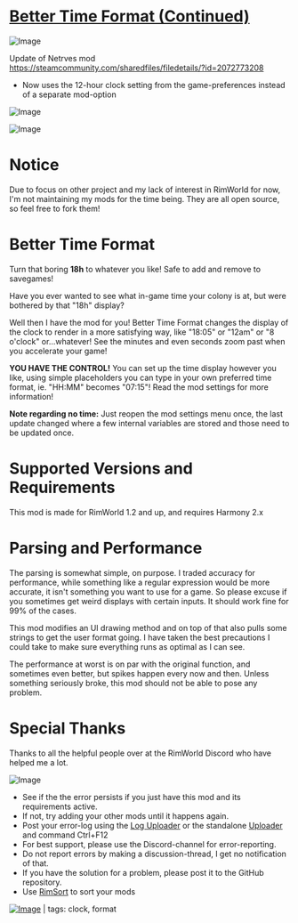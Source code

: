 # [Better Time Format (Continued)](https://steamcommunity.com/sharedfiles/filedetails/?id=3377406241)

![Image](https://i.imgur.com/buuPQel.png)

Update of Netrves mod https://steamcommunity.com/sharedfiles/filedetails/?id=2072773208

- Now uses the 12-hour clock setting from the game-preferences instead of a separate mod-option

![Image](https://i.imgur.com/pufA0kM.png)
	
![Image](https://i.imgur.com/Z4GOv8H.png)

# Notice

Due to focus on other project and my lack of interest in RimWorld for now, I'm not maintaining my mods for the time being. They are all open source, so feel free to fork them!

#  Better Time Format 

Turn that boring **18h** to whatever you like! Safe to add and remove to savegames!

Have you ever wanted to see what in-game time your colony is at, but were bothered by that "18h" display?

Well then I have the mod for you! Better Time Format changes the display of the clock to render in a more satisfying way, like "18:05" or "12am" or "8 o'clock" or...whatever! See the minutes and even seconds zoom past when you accelerate your game!

**YOU HAVE THE CONTROL!** You can set up the time display however you like, using simple placeholders you can type in your own preferred time format, ie. "HH:MM" becomes "07:15"! Read the mod settings for more information!

**Note regarding no time:** Just reopen the mod settings menu once, the last update changed where a few internal variables are stored and those need to be updated once.

#  Supported Versions and Requirements 

This mod is made for RimWorld 1.2 and up, and requires Harmony 2.x

#  Parsing and Performance 

The parsing is somewhat simple, on purpose. I traded accuracy for performance, while something like a regular expression would be more accurate, it isn't something you want to use for a game. So please excuse if you sometimes get weird displays with certain inputs. It should work fine for 99% of the cases.

This mod modifies an UI drawing method and on top of that also pulls some strings to get the user format going. I have taken the best precautions I could take to make sure everything runs as optimal as I can see.

The performance at worst is on par with the original function, and sometimes even better, but spikes happen every now and then. Unless something seriously broke, this mod should not be able to pose any problem.

#  Special Thanks 

Thanks to all the helpful people over at the RimWorld Discord who have helped me a lot.

![Image](https://i.imgur.com/PwoNOj4.png)



-  See if the the error persists if you just have this mod and its requirements active.
-  If not, try adding your other mods until it happens again.
-  Post your error-log using the [Log Uploader](https://steamcommunity.com/sharedfiles/filedetails/?id=2873415404) or the standalone [Uploader](https://steamcommunity.com/sharedfiles/filedetails/?id=2873415404) and command Ctrl+F12
-  For best support, please use the Discord-channel for error-reporting.
-  Do not report errors by making a discussion-thread, I get no notification of that.
-  If you have the solution for a problem, please post it to the GitHub repository.
-  Use [RimSort](https://github.com/RimSort/RimSort/releases/latest) to sort your mods

 

[![Image](https://img.shields.io/github/v/release/emipa606/BetterTimeFormat?label=latest%20version&style=plastic&color=9f1111&labelColor=black)](https://steamcommunity.com/sharedfiles/filedetails/changelog/3377406241) | tags:  clock,  format
